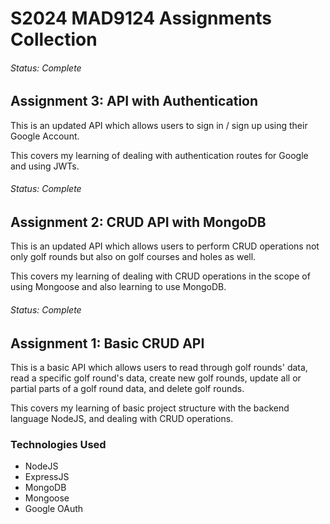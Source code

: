 # S2024 MAD9124 Assignments Collection

###### Status: Complete

## Assignment 3: API with Authentication

This is an updated API which allows users to sign in / sign up using their Google Account.

This covers my learning of dealing with authentication routes for Google and using JWTs.

###### Status: Complete

## Assignment 2: CRUD API with MongoDB

This is an updated API which allows users to perform CRUD operations
not only golf rounds but also on golf courses and holes as well.

This covers my learning of dealing with CRUD operations in the scope
of using Mongoose and also learning to use MongoDB.

###### Status: Complete

## Assignment 1: Basic CRUD API

This is a basic API which allows users to read through golf rounds' data, read a specific golf round's data, create new golf rounds, update all or partial parts of a golf round data, and delete golf rounds.

This covers my learning of basic project structure with the backend language NodeJS, and dealing with CRUD operations.

### Technologies Used

-   NodeJS
-   ExpressJS
-   MongoDB
-   Mongoose
-   Google OAuth
